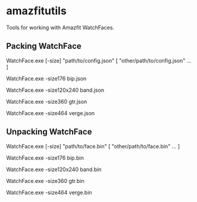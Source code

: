 # amazfitutils
Tools for working with Amazfit WatchFaces.

## Packing WatchFace
WatchFace.exe [-size] "path/to/config.json" [ "other/path/to/config.json" ... ]

WatchFace.exe -size176 bip.json

WatchFace.exe -size120x240 band.json

WatchFace.exe -size360 gtr.json

WatchFace.exe -size464 verge.json

## Unpacking WatchFace
WatchFace.exe [-size] "path/to/face.bin" [ "other/path/to/face.bin" ...  ]

WatchFace.exe -size176 bip.bin

WatchFace.exe -size120x240 band.bin

WatchFace.exe -size360 gtr.bin

WatchFace.exe -size464 verge.bin
